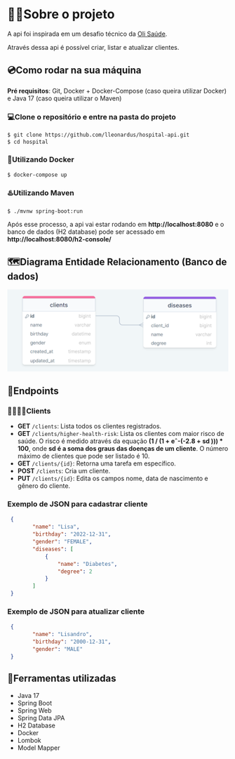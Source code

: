 # 👨‍💻Sobre o projeto
A api foi inspirada em um desafio técnico da [Oli Saúde](https://github.com/olisaude/teste-dev-backend).

Através dessa api é possível criar, listar e atualizar clientes.

## 💿Como rodar na sua máquina
**Pré requisitos**: Git, Docker + Docker-Compose (caso queira utilizar Docker) e Java 17 (caso queira utilizar o Maven)

### 💻Clone o repositório e entre na pasta do projeto

```shell
$ git clone https://github.com/lleonardus/hospital-api.git
$ cd hospital
```
### 🐳Utilizando Docker
 ```shell
$ docker-compose up
```

### ♨️Utilizando Maven

```shell
$ ./mvnw spring-boot:run
```

Após esse processo, a api vai estar rodando em **http://localhost:8080**
e o banco de dados (H2 database) pode ser acessado em **http://localhost:8080/h2-console/** 

## 🗺️Diagrama Entidade Relacionamento (Banco de dados)

![diagrama](images/diagrama.png)

## 🎯Endpoints

### 👨‍👩‍👦‍👦Clients

- **GET** `/clients`: Lista todos os clientes registrados.
- **GET** `/clients/higher-health-risk`: Lista os clientes com maior risco de saúde. O risco é medido através
da equação **(1 / (1 + eˆ-(-2.8 + sd ))) * 100**, onde **sd é a soma dos graus das doenças de um cliente**.
O número máximo de clientes que pode ser listado é 10.
- **GET** `/clients/{id}`: Retorna uma tarefa em específico.
- **POST** `/clients`: Cria um cliente.
- **PUT** `/clients/{id}`: Edita os campos nome, data de nascimento e gênero do cliente.

### Exemplo de JSON para cadastrar cliente

```json
 {
        "name": "Lisa",
        "birthday": "2022-12-31",
        "gender": "FEMALE",
        "diseases": [
            {
                "name": "Diabetes",
                "degree": 2
            }
        ]
 }
```

### Exemplo de JSON para atualizar cliente

```json
 {
        "name": "Lisandro",
        "birthday": "2000-12-31",
        "gender": "MALE"
 }
```

## 🧰Ferramentas utilizadas

- Java 17
- Spring Boot
- Spring Web
- Spring Data JPA
- H2 Database
- Docker
- Lombok
- Model Mapper
